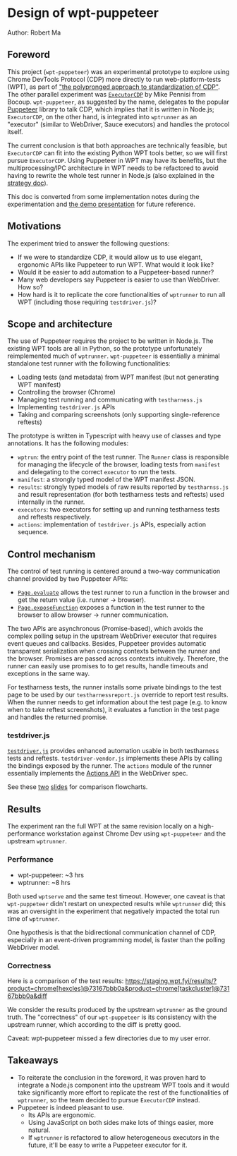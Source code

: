 # Design of wpt-puppeteer

Author: Robert Ma

## Foreword

This project (`wpt-puppeteer`) was an experimental prototype to explore using Chrome DevTools
Protocol (CDP) more directly to run web-platform-tests (WPT), as part of ["the polypronged approach
to standardization of CDP"][polyprong]. The other parallel experiment was
[`ExecutorCDP`](https://github.com/bocoup/wpt/tree/wptrunner-cdp/tools/pyppeteer) by Mike Pennisi
from Bocoup. `wpt-puppeteer`, as suggested by the name, delegates to the popular
[Puppeteer](https://github.com/GoogleChrome/puppeteer) library to talk CDP, which implies that it is
written in Node.js; `ExecutorCDP`, on the other hand, is integrated into `wptrunner` as an
"executor" (similar to WebDriver, Sauce executors) and handles the protocol itself.

The current conclusion is that both approaches are technically feasible, but `ExecutorCDP` can fit
into the existing Python WPT tools better, so we will first pursue `ExecutorCDP`. Using Puppeteer in
WPT may have its benefits, but the multiprocessing/IPC architecture in WPT needs to be refactored to
avoid having to rewrite the whole test runner in Node.js (also explained in the
[strategy doc][polyprong]).

This doc is converted from some implementation notes during the experimentation and [the demo
presentation][slides] for future reference.

[polyprong]: https://docs.google.com/document/d/1YAy71PUXMe7WdeDooh0nZh85ck8pX0KWzEEyx_zxUPY/preview
[slides]: https://docs.google.com/presentation/d/1ltDm9ntSXWf-N7ynXyZHRGKHQUGEzxkcyodqxl1diwc/edit#slide=id.g484a479ec8_0_1124

## Motivations

The experiment tried to answer the following questions:

* If we were to standardize CDP, it would allow us to use elegant, ergonomic APIs like Puppeteer to
  run WPT. What would it look like?
* Would it be easier to add automation to a Puppeteer-based runner?
* Many web developers say Puppeteer is easier to use than WebDriver. How so?
* How hard is it to replicate the core functionalities of `wptrunner` to run all WPT (including
  those requiring `testdriver.js`)?

## Scope and architecture

The use of Puppeteer requires the project to be written in Node.js. The existing WPT tools are all
in Python, so the prototype unfortunately reimplemented much of `wptrunner`. `wpt-puppeteer` is
essentially a minimal standalone test runner with the following functionalities:

* Loading tests (and metadata) from WPT manifest (but not generating WPT manifest)
* Controlling the browser (Chrome)
* Managing test running and communicating with `testharness.js`
* Implementing `testdriver.js` APIs
* Taking and comparing screenshots (only supporting single-reference reftests)

The prototype is written in Typescript with heavy use of classes and type annotations. It has the
following modules:

* `wptrun`: the entry point of the test runner. The `Runner` class is responsible for managing the
  lifecycle of the browser, loading tests from `manifest` and delegating to the correct `executor`
  to run the tests.
* `manifest`: a strongly typed model of the WPT manifest JSON.
* `results`: strongly typed models of raw results reported by `testharnss.js` and result
  representation (for both testharness tests and reftests) used internally in the runner.
* `executors`: two executors for setting up and running testharness tests and reftests respectively.
* `actions`: implementation of `testdriver.js` APIs, especially action sequence.

## Control mechanism

The control of test running is centered around a two-way communication channel provided by two
Puppeteer APIs:

* [`Page.evaluate`][a1] allows the test runner to run a function in the browser and get the return
  value (i.e. runner -> browser).
* [`Page.exposeFunction`][a2] exposes a function in the test runner to the browser to allow browser
  -> runner communication.

The two APIs are asynchronous (Promise-based), which avoids the complex polling setup in the
upstream WebDriver executor that requires event queues and callbacks. Besides, Puppeteer provides
automatic transparent serialization when crossing contexts between the runner and the browser.
Promises are passed across contexts intuitively. Therefore, the runner can easily use promises to
to get results, handle timeouts and exceptions in the same way.

For testharness tests, the runner installs some private bindings to the test page to be used by our
`testharnessreport.js` override to report test results. When the runner needs to get information
about the test page (e.g. to know when to take reftest screenshots), it evaluates a function in the
test page and handles the returned promise.

[a1]: https://pptr.dev/#?product=Puppeteer&version=v1.10.0&show=api-pageevaluatepagefunction-args
[a2]: https://pptr.dev/#?product=Puppeteer&version=v1.10.0&show=api-pageexposefunctionname-puppeteerfunction

### testdriver.js

[`testdriver.js`](https://web-platform-tests.org/writing-tests/testdriver.html) provides enhanced
automation usable in both testharness tests and reftests. `testdriver-vendor.js` implements these
APIs by calling the bindings exposed by the runner. The `actions` module of the runner essentially
implements the [Actions API](https://w3c.github.io/webdriver/#actions) in the WebDriver spec.

See these [two][s1] [slides][s2] for comparison flowcharts.

[s1]: https://docs.google.com/presentation/d/1ltDm9ntSXWf-N7ynXyZHRGKHQUGEzxkcyodqxl1diwc/edit#slide=id.g48421be0e0_0_16
[s2]: https://docs.google.com/presentation/d/1ltDm9ntSXWf-N7ynXyZHRGKHQUGEzxkcyodqxl1diwc/edit#slide=id.g48421be0e0_0_41

## Results

The experiment ran the full WPT at the same revision locally on a high-performance workstation
against Chrome Dev using `wpt-puppeteer` and the upstream `wptrunner`.

### Performance

* wpt-puppeteer: ~3 hrs
* wptrunner: ~8 hrs

Both used `wptserve` and the same test timeout. However, one caveat is that `wpt-puppeteer` didn’t
restart on unexpected results while `wptrunner` did; this was an oversight in the experiment that
negatively impacted the total run time of `wptrunner`.

One hypothesis is that the bidirectional communication channel of CDP, especially in an event-driven
programming model, is faster than the polling WebDriver model.

### Correctness

Here is a comparison of the test results:
https://staging.wpt.fyi/results/?product=chrome[hexcles]@73167bbb0a&product=chrome[taskcluster]@73167bbb0a&diff

We consider the results produced by the upstream `wptrunner` as the ground truth. The "correctness"
of our `wpt-puppeteer` is its consistency with the upstream runner, which according to the diff is
pretty good.

Caveat: wpt-puppeteer missed a few directories due to my user error.

## Takeaways

* To reiterate the conclusion in the foreword, it was proven hard to integrate a Node.js component
  into the upstream WPT tools and it would take significantly more effort to replicate the rest of
  the functionalities of `wptrunner`, so the team decided to pursue `ExecutorCDP` instead.
* Puppeteer is indeed pleasant to use.
    * Its APIs are ergonomic.
    * Using JavaScript on both sides make lots of things easier, more natural.
    * If `wptrunner` is refactored to allow heterogeneous executors in the future, it'll be easy to
      write a Puppeteer executor for it.

